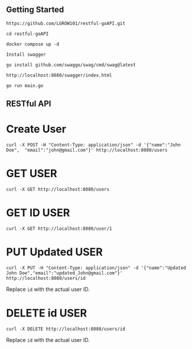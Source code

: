 ## Getting Started

```
https://github.com/LGROW101/restful-goAPI.git

cd restful-goAPI

docker compose up -d

Install swagger

go install github.com/swaggo/swag/cmd/swag@latest

http://localhost:8080/swagger/index.html

go run main.go

```

## RESTful API

# Create User

```
curl -X POST -H "Content-Type: application/json" -d '{"name":"John Doe",  "email":"john@gmail.com"}' http://localhost:8080/users

```

# GET USER

```
curl -X GET http://localhost:8080/users

```

# GET ID USER

```
curl -X GET http://localhost:8080/user/1

```

# PUT Updated USER

```
curl -X PUT -H "Content-Type: application/json" -d '{"name":"Updated John Doe","email":"updated_John@gmail.com"}' http://localhost:8080/users/id

```

Replace `id` with the actual user ID.

# DELETE id USER

```
curl -X DELETE http://localhost:8080/users/id

```

Replace `id` with the actual user ID.
